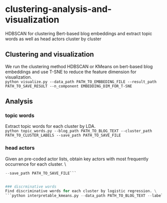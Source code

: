 # clustering-analysis-and-visualization
HDBSCAN for clustering Bert-based blog embeddings and extract topic words as well as head actors cluster by cluster

## Clustering and visualization
We run the clustering method HDBSCAN or KMeans on bert-based blog embeddings and use T-SNE to reduce the feature dimension for visualization. \
```python visualize.py --data_path PATH_TO_EMBBEDING_FILE --result_path PATH_TO_SAVE_RESULT --n_component EMBEDDING_DIM_FOR_T-SNE```

## Analysis
### topic words
Extract topic words for each cluster by LDA. \
```python topic_words.py --blog_path PATH_TO_BLOG_TEXT --cluster_path PATH_TO_CLUSTER_LABELS --save_path PATH_TO_SAVE_FILE```

### head actors
Given an pre-coded actor lists, obtain key actors with most frequently occurrence for each cluster. \
```python actor_analysis.py --actor_path PATH_TO_NER --coded_actor_path PATH_TO_ACTOR_LIST --blog_path PATH_TO_BLOG_TEXT --cluster_path PATH_TO_CLUSTER_LABELS \ 
--save_path PATH_TO_SAVE_FILE```


### discrminative words
Find discriminative words for each cluster by logistic regression. \
```python interpretable_kmeans.py --data_path PATH_TO_BLOG_TEXT --label_path PATH_TO_KMEANS_LABELS```

   
